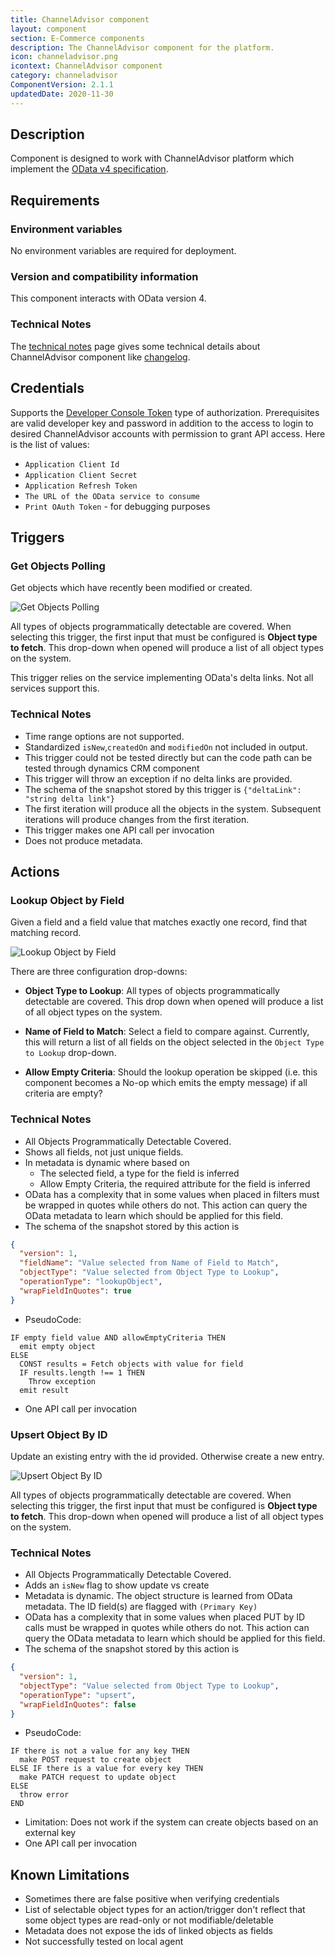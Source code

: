 ```yaml
---
title: ChannelAdvisor component
layout: component
section: E-Commerce components
description: The ChannelAdvisor component for the platform.
icon: channeladvisor.png
icontext: ChannelAdvisor component
category: channeladvisor
ComponentVersion: 2.1.1
updatedDate: 2020-11-30
---
```


## Description

Component is designed to work with ChannelAdvisor platform which implement the [OData v4 specification](http://www.odata.org).

## Requirements

### Environment variables

No environment variables are required for deployment.

### Version and compatibility information

This component interacts with OData version 4.

### Technical Notes

The [technical notes](technical-notes) page gives some technical details about ChannelAdvisor component like [changelog](/components/channelgitisor/technical-notes#changelog).

## Credentials

Supports the [Developer Console Token](https://developer.channeladvisor.com/authorization/developer-console-token 'Developer Console Token') type of authorization. Prerequisites are valid developer key and
password in addition to the access to login to desired ChannelAdvisor accounts
with permission to grant API access. Here is the list of values:

*   `Application Client Id`
*   `Application Client Secret`
*   `Application Refresh Token`
*   `The URL of the OData service to consume`
*   `Print OAuth Token` - for debugging purposes


## Triggers

### Get Objects Polling

Get objects which have recently been modified or created.

![Get Objects Polling](img/fetch-new-and-update.png)

All types of objects programmatically detectable are covered.  When selecting
this trigger, the first input that must be configured is **Object type to fetch**.
This drop-down when opened will produce a list of all object types on the system.

This trigger relies on the service implementing OData's delta links. Not all
services support this.

### Technical Notes
*   Time range options are not supported.
*   Standardized `isNew`,`createdOn` and `modifiedOn` not included in output.
*   This trigger could not be tested directly but can the code path can be tested through dynamics CRM component
*   This trigger will throw an exception if no delta links are provided.
*   The schema of the snapshot stored by this trigger is `{"deltaLink": "string delta link"}`
*   The first iteration will produce all the objects in the system.  Subsequent iterations will produce changes from the first iteration.
*   This trigger makes one API call per invocation
*   Does not produce metadata.

## Actions

### Lookup Object by Field

Given a field and a field value that matches exactly one record, find that matching record.

![Lookup Object by Field](img/lookup-object.png)

There are three configuration drop-downs:

*   **Object Type to Lookup**: All types of objects programmatically detectable are covered.  This drop down when opened will produce a list of all object types on the system.

*   **Name of Field to Match**: Select a field to compare against.  Currently, this will return a list of all fields on the object selected in the `Object Type to Lookup` drop-down.

*   **Allow Empty Criteria**: Should the lookup operation be skipped (i.e. this component becomes a No-op which emits the empty message) if all criteria are empty?

### Technical Notes

*   All Objects Programmatically Detectable Covered.
*   Shows all fields, not just unique fields.
*   In metadata is dynamic where based on
    *   The selected field, a type for the field is inferred
    *   Allow Empty Criteria, the required attribute for the field is inferred
*   OData has a complexity that in some values when placed in filters must be wrapped in quotes while others do not.  This action can query the OData metadata to learn which should be applied for this field.
*   The schema of the snapshot stored by this action is

```json
{
  "version": 1,
  "fieldName": "Value selected from Name of Field to Match",
  "objectType": "Value selected from Object Type to Lookup",
  "operationType": "lookupObject",
  "wrapFieldInQuotes": true
}
```

*   PseudoCode:

```
IF empty field value AND allowEmptyCriteria THEN
  emit empty object
ELSE
  CONST results = Fetch objects with value for field
  IF results.length !== 1 THEN
    Throw exception
  emit result
```

*   One API call per invocation

### Upsert Object By ID

Update an existing entry with the id provided.  Otherwise create a new entry.

![Upsert Object By ID](img/upsert-object.png)

All types of objects programmatically detectable are covered.  When selecting
this trigger, the first input that must be configured is **Object type to fetch**.
This drop-down when opened will produce a list of all object types on the system.

### Technical Notes

*   All Objects Programmatically Detectable Covered.
*   Adds an `isNew` flag to show update vs create
*   Metadata is dynamic. The object structure is learned from OData metadata.  The ID field(s) are flagged with `(Primary Key)`
*   OData has a complexity that in some values when placed PUT by ID calls must be wrapped in quotes while others do not.  This action can query the OData metadata to learn which should be applied for this field.
*   The schema of the snapshot stored by this action is

```json
{
  "version": 1,
  "objectType": "Value selected from Object Type to Lookup",
  "operationType": "upsert",
  "wrapFieldInQuotes": false
}
```

*   PseudoCode:

```
IF there is not a value for any key THEN
  make POST request to create object
ELSE IF there is a value for every key THEN
  make PATCH request to update object
ELSE
  throw error
END
```

*   Limitation: Does not work if the system can create objects based on an external key
*   One API call per invocation

## Known Limitations

*   Sometimes there are false positive when verifying credentials
*   List of selectable object types for an action/trigger don't reflect that some object types are read-only or not modifiable/deletable
*   Metadata does not expose the ids of linked objects as fields
*   Not successfully tested on local agent

